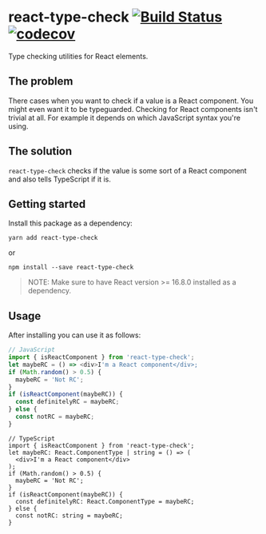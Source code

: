 # react-type-check [![Build Status](https://travis-ci.com/flextremedev/react-type-check.svg?branch=master)](https://travis-ci.com/flextremedev/react-type-check) [![codecov](https://codecov.io/gh/flextremedev/react-type-check/branch/master/graph/badge.svg)](https://codecov.io/gh/flextremedev/react-type-check)

Type checking utilities for React elements.

## The problem

There cases when you want to check if a value is a React component. You might even want it to be typeguarded. Checking for React components isn't trivial at all. For example it depends on which JavaScript syntax you're using.

## The solution

`react-type-check` checks if the value is some sort of a React component and also tells TypeScript if it is.

## Getting started

Install this package as a dependency:

```
yarn add react-type-check
```

or

```
npm install --save react-type-check
```

> NOTE: Make sure to have React version >= 16.8.0 installed as a dependency.

## Usage

After installing you can use it as follows:

```js
// JavaScript
import { isReactComponent } from 'react-type-check';
let maybeRC = () => <div>I'm a React component</div>;
if (Math.random() > 0.5) {
  maybeRC = 'Not RC';
}
if (isReactComponent(maybeRC)) {
  const definitelyRC = maybeRC;
} else {
  const notRC = maybeRC;
}
```

```tsx
// TypeScript
import { isReactComponent } from 'react-type-check';
let maybeRC: React.ComponentType | string = () => (
  <div>I'm a React component</div>
);
if (Math.random() > 0.5) {
  maybeRC = 'Not RC';
}
if (isReactComponent(maybeRC)) {
  const definitelyRC: React.ComponentType = maybeRC;
} else {
  const notRC: string = maybeRC;
}
```
